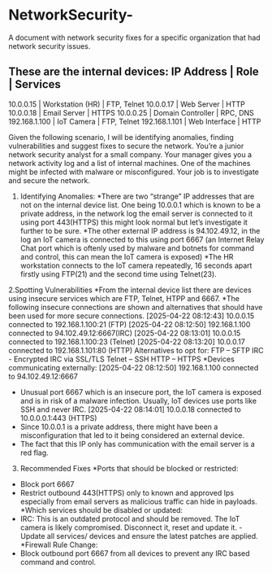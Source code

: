 # NetworkSecurity-
A document with network security fixes for a specific organization that had network security issues.

These are the internal devices:
IP Address     | Role               | Services
--------------------------------------------------------
10.0.0.15      | Workstation (HR)   | FTP, Telnet
10.0.0.17      | Web Server         | HTTP
10.0.0.18      | Email Server       | HTTPS
10.0.0.25      | Domain Controller  | RPC, DNS
192.168.1.100  | IoT Camera         | FTP, Telnet
192.168.1.101  | Web Interface      | HTTP

Given the following scenario, I will be identifying anomalies, finding vulnerabilities and suggest fixes to secure the network.
You’re a junior network security analyst for a small company. Your manager gives you a network activity log and a list of internal machines. One of the machines might be infected with malware or misconfigured.  Your job is to investigate and secure the network. 

1. Identifying Anomalies:
*There are two “strange” IP addresses that are not on the internal device list. One being 10.0.0.1 which is known to be a private address, in the network log the email server is connected to it using port 443(HTTPS) this might look normal but let’s investigate it further to be sure.
*The other external IP address is 94.102.49.12, in the log an IoT camera is connected to this using port 6667 (an Internet Relay Chat port which is oftenly used by malware and botnets for command and control, this can mean the IoT camera is exposed)
*The HR workstation connects to the IoT camera repeatedly, 16 seconds apart firstly using FTP(21) and the second time using Telnet(23).

2.Spotting Vulnerabilities
*From the internal device list there are devices using insecure services which are FTP, Telnet, HTPP and 6667.
*The following insecure connections are shown and alternatives that should have been used for more secure connections.
[2025-04-22 08:12:43] 10.0.0.15 connected to 192.168.1.100:21 (FTP) 
[2025-04-22 08:12:50] 192.168.1.100 connected to 94.102.49.12:6667(IRC)
[2025-04-22 08:13:01] 10.0.0.15 connected to 192.168.1.100:23 (Telnet)
[2025-04-22 08:13:20] 10.0.0.17 connected to 192.168.1.101:80 (HTTP)
Alternatives to opt for:
FTP – SFTP
IRC - Encrypted  IRC via SSL/TLS
Telnet – SSH
HTTP – HTTPS
*Devices communicating externally:
[2025-04-22 08:12:50] 192.168.1.100 connected to 94.102.49.12:6667
-	Unusual port 6667 which is an insecure port, the IoT camera is exposed and is in risk of a malware infection. Usually, IoT devices use ports like SSH and never IRC.
[2025-04-22 08:14:01] 10.0.0.18 connected to 10.0.0.0.1:443 (HTTPS)
-	Since 10.0.0.1 is a private address, there might have been a misconfiguration that led to it being considered an external device.
-	The fact that this IP only has communication with the email server is a red flag.

3. Recommended Fixes
*Ports that should be blocked or restricted:
  - Block  port 6667 
  - Restrict outbound 443(HTTPS) only to known and approved Ips especially from email servers as malicious traffic can hide in payloads.
*Which services should be disabled or updated:
 - IRC: This is an outdated protocol and should be removed. The IoT camera is likely compromised. Disconnect it, reset and update it. 
-Update all services/ devices and ensure the latest patches are applied.
*Firewall Rule Change:
 - Block outbound port 6667 from all devices to prevent any IRC based command and control.


 


